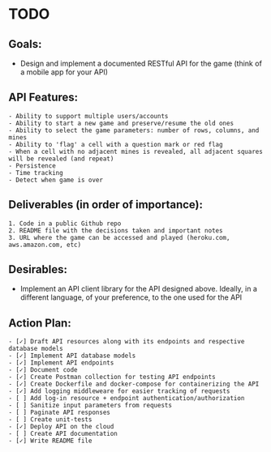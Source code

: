 # TODO

## Goals:
- Design and implement a documented RESTful API for the game (think of a mobile app for your API)


## API Features:
    - Ability to support multiple users/accounts
    - Ability to start a new game and preserve/resume the old ones
    - Ability to select the game parameters: number of rows, columns, and mines
    - Ability to 'flag' a cell with a question mark or red flag
    - When a cell with no adjacent mines is revealed, all adjacent squares will be revealed (and repeat)
    - Persistence
    - Time tracking
    - Detect when game is over


## Deliverables (in order of importance):
    1. Code in a public Github repo
    2. README file with the decisions taken and important notes
    3. URL where the game can be accessed and played (heroku.com, aws.amazon.com, etc)


## Desirables:
- Implement an API client library for the API designed above. Ideally, in a different language, of your preference, to the one used for the API


## Action Plan:
    - [✓] Draft API resources along with its endpoints and respective database models
    - [✓] Implement API database models
    - [✓] Implement API endpoints
    - [✓] Document code
    - [✓] Create Postman collection for testing API endpoints
    - [✓] Create Dockerfile and docker-compose for containerizing the API
    - [✓] Add logging middleweare for easier tracking of requests
    - [ ] Add log-in resource + endpoint authentication/authorization
    - [ ] Sanitize input parameters from requests
    - [ ] Paginate API responses
    - [ ] Create unit-tests
    - [✓] Deploy API on the cloud
    - [ ] Create API documentation
    - [✓] Write README file
